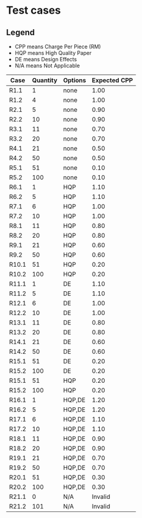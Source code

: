 # Test cases
## Legend
- CPP means Charge Per Piece (RM)  
- HQP means High Quality Paper  
- DE  means Design Effects    
- N/A means Not Applicable  

Case|Quantity|Options|Expected CPP|  
--|--|--|--|
  R1.1|  1|  none|1.00  
  R1.2|  4|  none|1.00  
  R2.1|  5|  none|0.90
  R2.2| 10|  none|0.90  
  R3.1| 11|  none|0.70  
  R3.2| 20|  none|0.70  
  R4.1| 21|  none|0.50
  R4.2| 50|  none|0.50
  R5.1| 51|  none|0.10
  R5.2|100|  none|0.10
  R6.1|  1|   HQP|1.10
  R6.2|  5|   HQP|1.10
  R7.1|  6|   HQP|1.00
  R7.2| 10|   HQP|1.00
  R8.1| 11|   HQP|0.80
  R8.2| 20|   HQP|0.80
  R9.1| 21|   HQP|0.60
  R9.2| 50|   HQP|0.60
 R10.1| 51|   HQP|0.20
 R10.2|100|   HQP|0.20
 R11.1|  1|    DE|1.10
 R11.2|  5|    DE|1.10
 R12.1|  6|    DE|1.00
 R12.2| 10|    DE|1.00
 R13.1| 11|    DE|0.80
 R13.2| 20|    DE|0.80
 R14.1| 21|    DE|0.60
 R14.2| 50|    DE|0.60
 R15.1| 51|    DE|0.20
 R15.2|100|    DE|0.20
 R15.1| 51|   HQP|0.20
 R15.2|100|   HQP|0.20
 R16.1|  1|HQP,DE|1.20
 R16.2|  5|HQP,DE|1.20
 R17.1|  6|HQP,DE|1.10
 R17.2| 10|HQP,DE|1.10
 R18.1| 11|HQP,DE|0.90
 R18.2| 20|HQP,DE|0.90
 R19.1| 21|HQP,DE|0.70
 R19.2| 50|HQP,DE|0.70
 R20.1| 51|HQP,DE|0.30
 R20.2|100|HQP,DE|0.30
 R21.1|  0|   N/A|Invalid
 R21.2|101|   N/A|Invalid